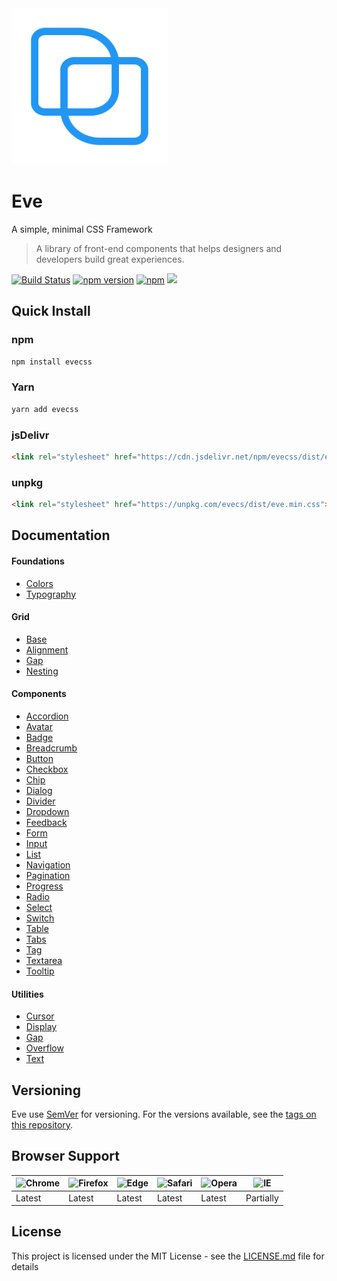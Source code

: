 <a href="https://kanbanize.github.io/eve">
    <img src="https://raw.githubusercontent.com/kanbanize/eve/master/site/logo.png" alt="EveCSS" width="250" height="250">
</a>

# Eve

A simple, minimal CSS Framework

> A library of front-end components that helps designers and developers build great experiences.

[![Build Status](https://travis-ci.org/kanbanize/eve.svg?branch=master)](https://travis-ci.org/kanbanize/eve)
[![npm version](https://img.shields.io/npm/v/evecss.svg)](https://www.npmjs.com/package/evecss)
[![npm](https://img.shields.io/npm/dm/evecss.svg)](https://www.npmjs.com/package/evecss)
[![](https://data.jsdelivr.com/v1/package/npm/evecss/badge?style=rounded)](https://www.jsdelivr.com/package/npm/evecss)

## Quick Install

### npm

```sh
npm install evecss
```

### Yarn

```sh
yarn add evecss
```

### jsDelivr

```html
<link rel="stylesheet" href="https://cdn.jsdelivr.net/npm/evecss/dist/eve.min.css">
```

### unpkg

```html
<link rel="stylesheet" href="https://unpkg.com/evecs/dist/eve.min.css">
```

## Documentation

#### Foundations

* [Colors](https://kanbanize.github.io/eve/docs/#foundations/colors)
* [Typography](https://kanbanize.github.io/eve/docs/#foundations/typography)

#### Grid

* [Base](https://kanbanize.github.io/eve/docs/#grid/base)
* [Alignment](https://kanbanize.github.io/eve/docs/#grid/alignment)
* [Gap](https://kanbanize.github.io/eve/docs/#grid/gap)
* [Nesting](https://kanbanize.github.io/eve/docs/#grid/nesting)

#### Components

* [Accordion](https://kanbanize.github.io/eve/docs/#components/accordion)
* [Avatar](https://kanbanize.github.io/eve/docs/#components/avatar)
* [Badge](https://kanbanize.github.io/eve/docs/#components/badge)
* [Breadcrumb](https://kanbanize.github.io/eve/docs/#components/breadcrumb)
* [Button](https://kanbanize.github.io/eve/docs/#components/button)
* [Checkbox](https://kanbanize.github.io/eve/docs/#components/checkbox)
* [Chip](https://kanbanize.github.io/eve/docs/#components/chip)
* [Dialog](https://kanbanize.github.io/eve/docs/#components/dialog)
* [Divider](https://kanbanize.github.io/eve/docs/#components/divider)
* [Dropdown](https://kanbanize.github.io/eve/docs/#components/dropdown)
* [Feedback](https://kanbanize.github.io/eve/docs/#components/feedback)
* [Form](https://kanbanize.github.io/eve/docs/#components/form)
* [Input](https://kanbanize.github.io/eve/docs/#components/input)
* [List](https://kanbanize.github.io/eve/docs/#components/list)
* [Navigation](https://kanbanize.github.io/eve/docs/#components/navigation)
* [Pagination](https://kanbanize.github.io/eve/docs/#components/pagination)
* [Progress](https://kanbanize.github.io/eve/docs/#components/progress)
* [Radio](https://kanbanize.github.io/eve/docs/#components/radio)
* [Select](https://kanbanize.github.io/eve/docs/#components/select)
* [Switch](https://kanbanize.github.io/eve/docs/#components/switch)
* [Table](https://kanbanize.github.io/eve/docs/#components/table)
* [Tabs](https://kanbanize.github.io/eve/docs/#components/tabs)
* [Tag](https://kanbanize.github.io/eve/docs/#components/tag)
* [Textarea](https://kanbanize.github.io/eve/docs/#components/textarea)
* [Tooltip](https://kanbanize.github.io/eve/docs/#components/tooltip)

#### Utilities

* [Cursor](https://kanbanize.github.io/eve/docs/#utilities/cursor)
* [Display](https://kanbanize.github.io/eve/docs/#utilities/display)
* [Gap](https://kanbanize.github.io/eve/docs/#utilities/gap)
* [Overflow](https://kanbanize.github.io/eve/docs/#utilities/overflow)
* [Text](https://kanbanize.github.io/eve/docs/#utilities/text)

## Versioning

Eve use [SemVer](http://semver.org/) for versioning. For the versions available, see the [tags on this repository](https://github.com/kanbanize/eve/tags).

## Browser Support

![Chrome](https://raw.github.com/alrra/browser-logos/master/src/chrome/chrome_24x24.png) | ![Firefox](https://raw.github.com/alrra/browser-logos/master/src/firefox/firefox_24x24.png) | ![Edge](https://raw.github.com/alrra/browser-logos/master/src/edge/edge_24x24.png) | ![Safari](https://raw.github.com/alrra/browser-logos/master/src/safari/safari_24x24.png) | ![Opera](https://raw.github.com/alrra/browser-logos/master/src/opera/opera_24x24.png) | ![IE](https://raw.github.com/alrra/browser-logos/master/src/archive/internet-explorer_9-11/internet-explorer_9-11_24x24.png)
--- | --- | --- | --- | --- | --- |
Latest | Latest | Latest | Latest | Latest | Partially |

## License

This project is licensed under the MIT License - see the [LICENSE.md](https://github.com/kanbanize/eve/blob/master/LICENSE) file for details
